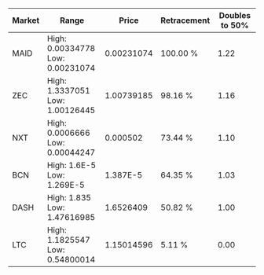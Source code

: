 | Market | Range | Price| Retracement | Doubles to 50% |
| --- | --- | --- | --- | --- |
| MAID | High: 0.00334778<br />Low: 0.00231074 | 0.00231074 | 100.00 % | 1.22 |
| ZEC | High: 1.3337051<br />Low: 1.00126445 | 1.00739185 | 98.16 % | 1.16 |
| NXT | High: 0.0006666<br />Low: 0.00044247 | 0.000502 | 73.44 % | 1.10 |
| BCN | High: 1.6E-5<br />Low: 1.269E-5 | 1.387E-5 | 64.35 % | 1.03 |
| DASH | High: 1.835<br />Low: 1.47616985 | 1.6526409 | 50.82 % | 1.00 |
| LTC | High: 1.1825547<br />Low: 0.54800014 | 1.15014596 | 5.11 % | 0.00 |
